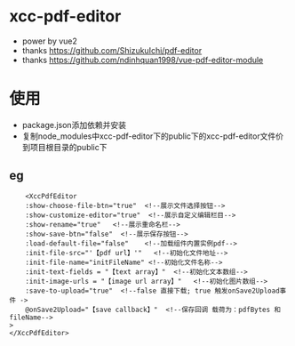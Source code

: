 # xcc-pdf-editor

- power by vue2
- thanks https://github.com/ShizukuIchi/pdf-editor
- thanks https://github.com/ndinhquan1998/vue-pdf-editor-module

# 使用
- package.json添加依赖并安装
- 复制node_modules中xcc-pdf-editor下的public下的xcc-pdf-editor文件价到项目根目录的public下



## eg
```vue
    <XccPdfEditor
    :show-choose-file-btn="true"  <!--展示文件选择按钮-->
    :show-customize-editor="true"  <!--展示自定义编辑栏目-->
    :show-rename="true"   <!--展示重命名栏-->
    :show-save-btn="false"  <!--展示保存按钮-->
    :load-default-file="false"    <!--加载组件内置实例pdf-->
    :init-file-src="'【pdf url】'"   <!--初始化文件地址-->
    :init-file-name="initFileName" <!--初始化文件名称-->
    :init-text-fields = "【text array】"  <!--初始化文本数组-->
    :init-image-urls = "【image url array】"   <!--初始化图片数组-->
    :save-to-upload="true"  <!--false 直接下载; true 触发onSave2Upload事件 ->
    @onSave2Upload="【save callback】"  <!--保存回调 载荷为：pdfBytes 和 fileName-->
>
</XccPdfEditor>
```
